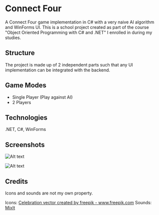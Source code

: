 ﻿# Connect Four

A Connect Four game implementation in C# with a very naive AI algorithm and WinForms UI.
This is a school project created as part of the course "Object Oriented Programming with C# and .NET" I enrolled in during my studies.

## Structure

The project is made up of 2 independent parts such that any UI implementation can be integrated with the backend.

## Game Modes

-   Single Player (Play against AI)
-   2 Players

## Technologies

.NET, C#, WinForms

## Screenshots

![Alt text](../assets/settingsScreenshot.png?raw=true "Settings Screenshot")

![Alt text](../assets/gameBoardScreenshot.png?raw=true "Game Board Screenshot")

## Credits

Icons and sounds are not my own property.

Icons: <a href="https://www.freepik.com/vectors/celebration">Celebration vector created by freepik - www.freepik.com</a>
Sounds: <a href="https://mixkit.co">MixIt</a>
